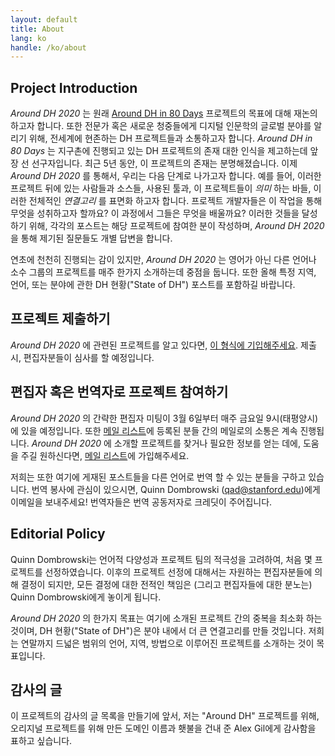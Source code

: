 ```yaml
---
layout: default
title: About
lang: ko
handle: /ko/about
---
```


## Project Introduction
*Around DH 2020* 는 원래 [Around DH in 80 Days](http://arounddh.elotroalex.com/) 프로젝트의 목표에 대해 재논의하고자 합니다. 또한 전문가 혹은 새로운 청중들에게 디지털 인문학의 글로벌 분야를 알리기 위해, 전세계에 현존하는 DH 프로젝트들과 소통하고자 합니다. *Around DH in 80 Days* 는  지구촌에 진행되고 있는 DH 프로젝트의 존재 대한 인식을 제고하는데 앞장 선 선구자입니다. 최근 5년 동안, 이 프로젝트의 존재는 분명해졌습니다. 이제 *Around DH 2020* 를 통해서, 우리는 다음 단계로 나가고자 합니다. 예를 들어, 이러한 프로젝트 뒤에 있는 사람들과 소스들, 사용된 툴과, 이 프로젝트들이 *의미* 하는 바들, 이러한 전체적인 *연결고리* 를 표면화 하고자 합니다. 프로젝트 개발자들은 이 작업을 통해 무엇을 성취하고자 할까요? 이 과정에서 그들은 무엇을 배울까요? 이러한 것들을 달성하기 위해, 각각의 포스트는 해당 프로젝트에 참여한 분이 작성하며, *Around DH 2020* 을 통해 제기된 질문들도 개별 답변을 합니다.

연초에 천천히 진행되는 감이 있지만, *Around DH 2020* 는 영어가 아닌 다른 언어나 소수 그룹의 프로젝트를 매주 한가지 소개하는데 중점을 둡니다. 또한 올해 특정 지역, 언어, 또는 분야에 관한 DH 현황("State of DH") 포스트를 포함하길 바랍니다.

## 프로젝트 제출하기
*Around DH 2020* 에 관련된 프로젝트를 알고 있다면, [이 형식에 기입해주세요](https://forms.gle/b6EeaCph2bBWREEx8). 제출 시, 편집자분들이 심사를 할 예정입니다.

## 편집자 혹은 번역자로 프로젝트 참여하기
*Around DH 2020* 의 간략한 편집자 미팅이 3월 6일부터 매주 금요일 9시(태평양시)에 있을 예정입니다. 또한 [메일 리스트](https://mailman.stanford.edu/mailman/listinfo/around-dh-2020)에 등록된 분들 간의 메일로의 소통은 계속 진행됩니다. *Around DH 2020* 에 소개할 프로젝트를 찾거나 필요한 정보를 얻는 데에, 도움을 주길 원하신다면, [메일 리스트](https://mailman.stanford.edu/mailman/listinfo/around-dh-2020)에 가입해주세요.

저희는 또한 여기에 게재된 포스트들을 다른 언어로 번역 할 수 있는 분들을 구하고 있습니다. 번역 봉사에 관심이 있으시면, Quinn Dombrowski (qad@stanford.edu)에게 이메일을 보내주세요! 번역자들은 번역 공동저자로 크레딧이 주어집니다.


## Editorial Policy
Quinn Dombrowski는 언어적 다양성과 프로젝트 팀의 적극성을 고려하여, 처음 몇 프로젝트를 선정하였습니다. 이후의 프로젝트 선정에 대해서는 자원하는 편집자분들에 의해 결정이 되지만, 모든 결정에 대한 전적인 책임은 (그리고 편집자들에 대한 분노는) Quinn Dombrowski에게 놓이게 됩니다.

*Around DH 2020* 의 한가지 목표는 여기에 소개된 프로젝트 간의 중복을 최소화 하는 것이며, DH 현황("State of DH")은 분야 내에서 더 큰 연결고리를 만들 것입니다. 저희는 연말까지 드넓은 범위의 언어, 지역, 방법으로 이루어진 프로젝트를 소개하는 것이 목표입니다.


## 감사의 글
이 프로젝트의 감사의 글 목록을 만들기에 앞서, 저는 "Around DH" 프로젝트를 위해, 오리지널 프로젝트를 위해 만든 도메인 이름과 횃불을 건내 준 Alex Gil에게 감사함을 표하고 싶습니다.
